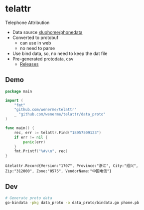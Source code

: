 # telattr
Telephone Attribution

* Data source [xluohome/phonedata](https://github.com/xluohome/phonedata)
* Converted to protobuf
    * can use in web
    * no need to parse
* Use bind data, so, no need to keep the dat file
* Pre-generated protodata, csv
    * [Releases](https://github.com/wenerme/telattr/releases)

## Demo

```go
package main

import (
	"fmt"
	"github.com/wenerme/telattr"
	_ "github.com/wenerme/telattr/data_proto"
)

func main() {
	rec, err := telattr.Find("18957509123")
	if err != nil {
		panic(err)
	}
	fmt.Printf("%#v\n", rec)
}
```

```
&telattr.Record{Version:"1707", Province:"浙江", City:"绍兴", Zip:"312000", Zone:"0575", VendorName:"中国电信"}
```

## Dev
```bash
# Generate proto data
go-bindata -pkg data_proto -o data_proto/bindata.go phone.pb
```